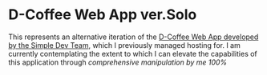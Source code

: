 # D-Coffee Web App ver.Solo

This represents an alternative iteration of the [D-Coffee Web App developed by the Simple Dev Team](https://gitlab.com/simple-dev-buu/d-coffee-web), which I previously managed hosting for. I am currently contemplating the extent to which I can elevate the capabilities of this application through *comprehensive manipulation by me 100%*

